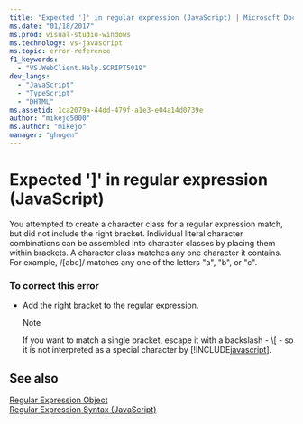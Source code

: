 ```yaml
---
title: "Expected ']' in regular expression (JavaScript) | Microsoft Docs"
ms.date: "01/18/2017"
ms.prod: visual-studio-windows
ms.technology: vs-javascript
ms.topic: error-reference
f1_keywords: 
  - "VS.WebClient.Help.SCRIPT5019"
dev_langs: 
  - "JavaScript"
  - "TypeScript"
  - "DHTML"
ms.assetid: 1ca2079a-44dd-479f-a1e3-e04a14d0739e
author: "mikejo5000"
ms.author: "mikejo"
manager: "ghogen"
---
```

# Expected ']' in regular expression (JavaScript)
You attempted to create a character class for a regular expression match, but did not include the right bracket. Individual literal character combinations can be assembled into character classes by placing them within brackets. A character class matches any one character it contains. For example, /[abc]/ matches any one of the letters "a", "b", or "c".  
  
### To correct this error  
  
- Add the right bracket to the regular expression.  
  
    > [!NOTE]
    > If you want to match a single bracket, escape it with a backslash - \\[ - so it is not interpreted as a special character by [!INCLUDE[javascript](../../javascript/includes/javascript-md.md)].  
  
## See also  
 [Regular Expression Object](https://developer.mozilla.org/docs/Web/JavaScript/Reference/Global_Objects/RegExp)   
 [Regular Expression Syntax (JavaScript)](/previous-versions/1400241x(v=vs.100))